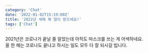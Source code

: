 ```yaml
---
category: 'Chat'
date: '2022-01-02T15:19:00Z'
title: '2022년 새해 복 많이 받으세요!'
tags: ['Chat']
---
```


2021년은 코로나가 끝날 줄 알았는데 아직도 마스크를 쓰는 게 어색하네요.  
올 한 해는 코로나도 끝나고 하시는 일도 모두 다 잘 되시길 빕니다.
